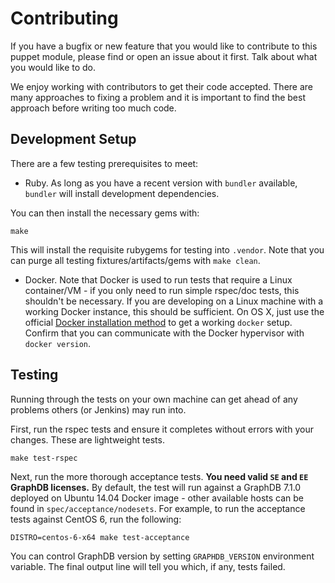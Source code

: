# Contributing

If you have a bugfix or new feature that you would like to contribute to this puppet module, please find or open an issue about it first.
Talk about what you would like to do.

We enjoy working with contributors to get their code accepted.
There are many approaches to fixing a problem and it is important to find the best approach before writing too much code.

## Development Setup

There are a few testing prerequisites to meet:

* Ruby.
  As long as you have a recent version with `bundler` available, `bundler` will install development dependencies.

You can then install the necessary gems with:

    make

This will install the requisite rubygems for testing into `.vendor`.
Note that you can purge all testing fixtures/artifacts/gems with `make clean`.

* Docker.
  Note that Docker is used to run tests that require a Linux container/VM - if you only need to run simple rspec/doc tests, this shouldn't be necessary.
  If you are developing on a Linux machine with a working Docker instance, this should be sufficient.
  On OS X, just use the official [Docker installation method](https://docs.docker.com/engine/installation/mac/) to get a working `docker` setup.
  Confirm that you can communicate with the Docker hypervisor with `docker version`.

## Testing

Running through the tests on your own machine can get ahead of any problems others (or Jenkins) may run into.

First, run the rspec tests and ensure it completes without errors with your changes. These are lightweight tests.

    make test-rspec

Next, run the more thorough acceptance tests. **You need valid `SE` and `EE` GraphDB licenses.**
By default, the test will run against a GraphDB 7.1.0 deployed on Ubuntu 14.04 Docker image - other available hosts can be found in `spec/acceptance/nodesets`.
For example, to run the acceptance tests against CentOS 6, run the following:

    DISTRO=centos-6-x64 make test-acceptance

You can control GraphDB version by setting `GRAPHDB_VERSION` environment variable.
The final output line will tell you which, if any, tests failed.
